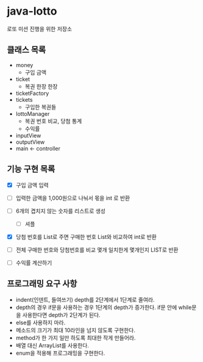 # java-lotto
로또 미션 진행을 위한 저장소

## 클래스 목록
- money
  - 구입 금액 
- ticket
  - 복권 한장 한장
- ticketFactory
- tickets
  - 구입한 복권들
- lottoManager
  - 복권 번호 비교, 당첨 통계
  - 수익률
- inputView
- outputView
- main <- controller

## 기능 구현 목록
- [x] 구입 금액 입력

- [ ] 입력한 금액을 1,000원으로 나눠서 몫을 int 로 반환

- [ ] 6개의 겹치지 않는 숫자를 리스트로 생성
  - [ ] 셔플

- [x] 당첨 번호를 List로 주면 구매한 번호 List와 비교하여 int로 반환

- [ ] 전체 구매한 번호와 당첨번호를 비교 몇개 일치한게 몇개인지 LIST로 반환

- [ ] 수익률 계산하기


## 프로그래밍 요구 사항
* indent(인덴트, 들여쓰기) depth를 2단계에서 1단계로 줄여라.
* depth의 경우 if문을 사용하는 경우 1단계의 depth가 증가한다. if문 안에 while문을 사용한다면 depth가 2단계가 된다.
* else를 사용하지 마라.
* 메소드의 크기가 최대 10라인을 넘지 않도록 구현한다.
* method가 한 가지 일만 하도록 최대한 작게 만들어라.
* 배열 대신 ArrayList를 사용한다.
* enum을 적용해 프로그래밍을 구현한다.
